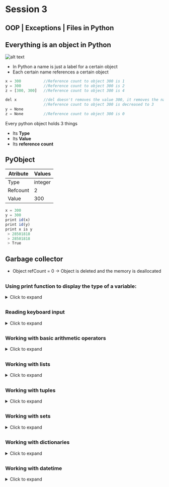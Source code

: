 # Session 3
## OOP | Exceptions | Files in Python


##
## Everything is an object in Python
 ![alt text](https://github.houston.softwaregrp.net/andrei-cora/Training---repo/blob/master/gits.png)
 - In Python a name is just a label for a certain object
 - Each certain name references a certain object
 
 ```js
 x = 300          //Reference count to object 300 is 1
 y = 300          //Reference count to object 300 is 2
 z = [300, 300]   //Reference count to object 300 is 4
 
 del x            //del doesn't removes the value 300, it removes the name x that was refering to 300
                  //Reference count to object 300 is decreased to 3
 y = None
 z = None         //Reference count to object 300 is 0
  ```
  
 Every python object holds 3 things
 - Its **Type**
 - Its **Value**
 - Its **reference count**
 
## PyObject
Atribute | Values
------------ | -------------
Type | integer
Refcount | 2
Value | 300
```js
x = 300
y = 300
print id(x)
print id(y)
print x is y
 > 28501818
 > 28501818
 > True
```
## Garbage collector
- Object refCount = 0    -> Object is deleted and the memory is deallocated
##
### Using **print** function to display the type of a variable:
<details>
 <summary>Click to expand</summary>
 
 ```js
- print "True is of type:", type(True)
  - True is of type: <type 'bool'>
- print "'ion' is of type:", type('ion')
  - ion is of type: <type 'str'>
- print "100 is of type:", type(100)
  - 100 is of type: <type 'int'>
- print "3.14 is of type:", type(3.14)
  - 100 is of type: <type 'float'>
- print "[1, 2, 3] is of type:", type([1, 2, 3])
  - [1, 2, 3] is of type: <type 'list'>
- print "(1, 2, 3) is of type:", type((1, 2, 3))
  - (1, 2, 3) is of type: <type 'tuple'>
  
- print "{1, 2, 3} is of type:", type({1, 2, 3})
  - {1, 2, 3} is of type: <type 'set'>
- print "{1: 2}) is of type:", type({1: 2})
  - {1: 2}) is of type: <type 'dict'>
  
- print type(True)
  - <type 'bool'>
- print type(1)
  - <type 'int'>
  
- print type(True) == type(1)
  - False
- print True == 1
  - True
  
 ```
 
</details>

##
### Reading keyboard input
<details>
 <summary> Click to expand </summary>
 
```js
name = raw_input("Give me a name: ")
print "Your name is: %s" % name

value1= raw_input("Give me a value: ")
value2= raw_input("Give me anoter name: ")
print 'The sum is: %s' % value1 + value2

value1= int(raw_input("Give me a value: "))
value2= int(raw_input("Give me anoter name: "))
sum = int(value1) + int(value2)
print 'The sum is: %d' % sum

ch = raw_input("Enter a character: ")[0]
print ch

ch = raw_input("Enter a character: ")[0:6]
print ch

result = eval(raw_input("Give me an expression: "))
print result

//argv file

print "Name: %s, Age: %d" % ('John', 22)  
```

</details>

##
### Working with basic arithmetic operators
<details>
 <summary> Click to expand </summary>
 
```js
import math
#from math import sqrt

a = 5 
b = 4
s = 'string'

print a+b
print type(a+b)

print a/b 
print type(a/b)
//print a//b

print a*b
print a%b
print type(a/b)

c = 2.5
print type(c*a)
print math.sqrt(b)

print str(a) + s
print s * 5

> Operations with Strings
s = 'hi'
c = 5

print s[1]
print len(s)
print s + 'there'

print 'Value of c is:' + c
print 'Value of c is:' + str(c)
print 'value of c is: %d ' % c
```

</details>

##
### Working with lists
<details>
 <summary> Click to expand </summary>
 
```js
>Functions 'append, extend and insert'
a = [1, 2, 3, 4, 5]
b = a

print a
print type(a)

a.append(6)
print a
a.append(['ana', 'are', 'mere']) #use also extend to see the list length difference
print a
print len(a)

a.insert(1, 'new')
print a

#time_difference_file

>Functions 'pop and remove'
a = [1, 2, 3, 4, 5, 1]
a.pop(1) #use also remove to see the difference
print a

>Function index
print a.index(2)

>Function reverse
a.reverse()
print a

>Function sort
a.sort()
print a

>Slicing
a = [1, 2, 3, 4, 5]
print a[2:4]
print a[:2]
print a[2:]

b = a 
b[1] = 'elem'
print b
print a
b= a[:]
b[1] = 2
print '\n', b
print a
```

</details>

##
### Working with tuples
<details>
 <summary> Click to expand </summary>
 
```js
a = (1)
print type(a)
a = (1,)
print type(a)
a = (1, 2, 2, 2, 3, 4, 2)
print 'a =', a
print '2 apare de %s ori in tupla' % a.count(2)
print '4 apare in tupla pe pozitia %d' % a.index(4)
 
my_list = [1, 2, 3]
my_set = {4, 5, 6}
print tuple(my_list)
print tuple(my_set)
 
print '*' * 60
a = [1, 2, 3, 4]
b = (5, 6, 7, a)
print b

a.append(9)
print b
c = [9999, 333]
a = 1, 2, 3, 4, 5, c
print a
print type(a)

print a[5][0]
a, b = 1, 2
print a
print b
 
// a, b = 1, 2, 3
 
a = (11, 22, 33)
a1, a2, a3 = a
print a1
print a2
print a3
# a[0] = 1
```

</details>

##
### Working with sets
<details>
 <summary> Click to expand </summary>
 
```js
a = {1, 2, 3}
b = set([1,2,3])
print type(a), type(b)

a.add(4)
print 'a =', a

//a.add(5, 6)
//len(a)
//a.add((5,6))
//a.add([7,8])
//a.update([7,8])
//a.update()

b = a
b.add(9)
print a,b

b = a.copy()
b.add(10)
print a,b
a.remove(1)
a.pop

#Operation between two sets
diff = b.difference(a)
print 'b-a: ', diff

uni = a.union(b)
print 'a+b: ', uni

inter = a.intersection(b)
print 'a intersected with b: ', inter

// converting to and from lists
my_list = [1, 2, 3]
my_set = set(my_list)
print my_set

my_new_list = list(my_set)
print my_new_list
```

</details>

##
### Working with dictionaries
<details>
 <summary> Click to expand </summary>
 
```js
//basics
a  = {'key': 'value'}
print a
print type(a)

a[1] = 10
print a

a['list'] = [1, 2, 3]
a[1, 2] = (1,2)   #tuple as a key
print a

a[[1, 2]] = [1, 2, 3]   #list as a key
print a
a  = {'first': 'element', 1: 4, 'third': 5, (1, 2): None, 'testing': 'another one'}
print a

> Operations with dictionaries
#delete operation
del a['third']
print a

//add operation
a['third'] =  4
print a

//update operation
a['third'] = 5
print a

print 'Dictionary keys:', a.keys()
print 'Dictionary values:', a.values()
print 'Dictionary items:', a.items()
```

</details>

##
### Working with datetime
<details>
 <summary> Click to expand </summary>
 
```js
# datetime features
import datetime
import time
 
current_date = datetime.datetime.now()
 
print type(current_date)
print current_date

tday = datetime.date.today()
print(tday.weekday())
print(tday.isoweekday())

tdelta = datetime.timedelta(days=7)
print tday + tdelta

my_custom_date = datetime.datetime(2000, 12, 12, 14, 59, 59)
print type(current_date)
print my_custom_date

t1 = datetime.datetime.now()
print t1
time.sleep(5)
t2 = datetime.datetime.now()
print t2
dif = t2 - t1
print dif
print type(dif)

from datetime import datetime as dt
 
now = dt.now()
print now
 
# printing date in a custom format
my_now = now.strftime('%A, %d %B %Y')
print my_now
 
# constructing a datetime object from a string
str_date = "22/03/2012 - 09:57"
new_date = dt.strptime(str_date, "%d/%m/%Y - %H:%M")
print new_date
print type(new_date)
```

</details>
